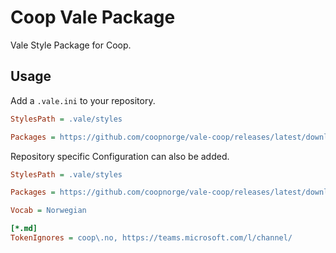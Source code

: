 # Coop Vale Package

Vale Style Package for Coop.

## Usage

Add a `.vale.ini` to your repository.

```ini title=".vale.ini"
StylesPath = .vale/styles

Packages = https://github.com/coopnorge/vale-coop/releases/latest/download/Coop.zip
```

Repository specific Configuration can also be added.

```ini title=".vale.ini"
StylesPath = .vale/styles

Packages = https://github.com/coopnorge/vale-coop/releases/latest/download/Coop.zip

Vocab = Norwegian

[*.md]
TokenIgnores = coop\.no, https://teams.microsoft.com/l/channel/
```
